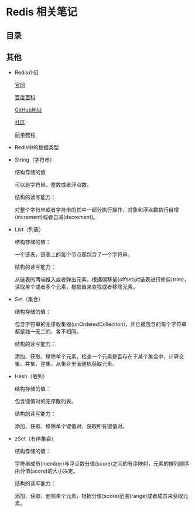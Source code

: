 # Redis 相关笔记
## 目录

## 其他

- Redis介绍

    [官网](https://redis.io/)

    [百度百科](https://baike.baidu.com/item/Redis/6549233)

    [GitHub地址](https://github.com/antirez/redis)

    [社区](http://www.redis.cn/)

    [简单教程](http://www.runoob.com/redis/redis-tutorial.html)

- Redis中的数据类型

- String（字符串）

    结构存储的值
    
    可以是字符串、整数或者浮点数。

    结构的读写能力：

    对整个字符串或者字符串的其中一部分执行操作，对象和浮点数执行自增(increment)或者自减(decrement)。

- List（列表）

    结构存储的值：

    一个链表，链表上的每个节点都包含了一个字符串。

    结构的读写能力：
    
    从链表的两端推入或者弹出元素，根据偏移量(offset)对链表进行修剪(trim)，读取单个或者多个元素，根据值来查找或者移除元素。

- Set（集合）
    
    结构存储的值：
    
    包含字符串的无序收集器(unOrderedCollection)，并且被包含的每个字符串都是独一无二的、各不相同。

    结构的读写能力：
    
    添加、获取、移除单个元素，检查一个元素是否存在于某个集合中，计算交集、并集、差集，从集合里面随机获取元素。

- Hash（散列）

    结构存储的值：
    
    包含键值对的无序散列表。

    结构的读写能力：
    
    添加、获取、移除单个键值对，获取所有键值对。

- zSet（有序集合）
    
    结构存储的值：
    
    字符串成员(member)与浮点数分值(score)之间的有序映射，元素的排列顺序由分值(score)的大小决定。

    结构的读写能力：
    
    添加、获取、删除单个元素，根据分值(score)范围(range)或者成员来获取元素。